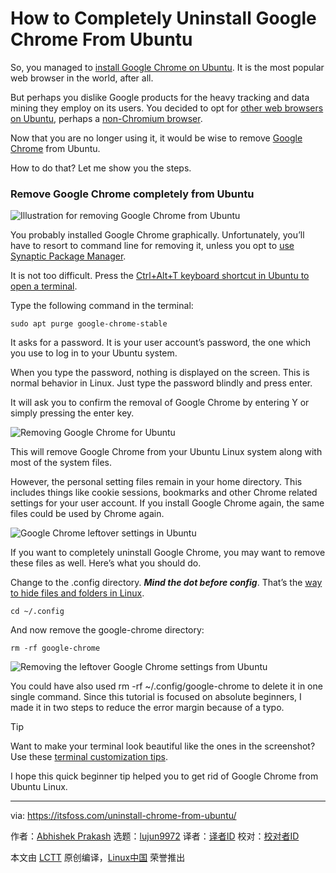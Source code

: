 [#]: subject: "How to Completely Uninstall Google Chrome From Ubuntu"
[#]: via: "https://itsfoss.com/uninstall-chrome-from-ubuntu/"
[#]: author: "Abhishek Prakash https://itsfoss.com/author/abhishek/"
[#]: collector: "lujun9972"
[#]: translator: "lkxed"
[#]: reviewer: " "
[#]: publisher: " "
[#]: url: " "

How to Completely Uninstall Google Chrome From Ubuntu
======

So, you managed to [install Google Chrome on Ubuntu][1]. It is the most popular web browser in the world, after all.

But perhaps you dislike Google products for the heavy tracking and data mining they employ on its users. You decided to opt for [other web browsers on Ubuntu][2], perhaps a [non-Chromium browser][3].

Now that you are no longer using it, it would be wise to remove [Google Chrome][4] from Ubuntu.

How to do that? Let me show you the steps.

### Remove Google Chrome completely from Ubuntu

![Illustration for removing Google Chrome from Ubuntu][5]

You probably installed Google Chrome graphically. Unfortunately, you’ll have to resort to command line for removing it, unless you opt to [use Synaptic Package Manager][6].

It is not too difficult. Press the [Ctrl+Alt+T keyboard shortcut in Ubuntu to open a terminal][7].

Type the following command in the terminal:

```
sudo apt purge google-chrome-stable
```

It asks for a password. It is your user account’s password, the one which you use to log in to your Ubuntu system.

When you type the password, nothing is displayed on the screen. This is normal behavior in Linux. Just type the password blindly and press enter.

It will ask you to confirm the removal of Google Chrome by entering Y or simply pressing the enter key.

![Removing Google Chrome for Ubuntu][8]

This will remove Google Chrome from your Ubuntu Linux system along with most of the system files.

However, the personal setting files remain in your home directory. This includes things like cookie sessions, bookmarks and other Chrome related settings for your user account. If you install Google Chrome again, the same files could be used by Chrome again.

![Google Chrome leftover settings in Ubuntu][9]

If you want to completely uninstall Google Chrome, you may want to remove these files as well. Here’s what you should do.

Change to the .config directory. _**Mind the dot before config**_. That’s the [way to hide files and folders in Linux][10].

```
cd ~/.config
```

And now remove the google-chrome directory:

```
rm -rf google-chrome
```

![Removing the leftover Google Chrome settings from Ubuntu][11]

You could have also used rm -rf ~/.config/google-chrome to delete it in one single command. Since this tutorial is focused on absolute beginners, I made it in two steps to reduce the error margin because of a typo.

Tip

Want to make your terminal look beautiful like the ones in the screenshot? Use these [terminal customization tips][12].

I hope this quick beginner tip helped you to get rid of Google Chrome from Ubuntu Linux.

--------------------------------------------------------------------------------

via: https://itsfoss.com/uninstall-chrome-from-ubuntu/

作者：[Abhishek Prakash][a]
选题：[lujun9972][b]
译者：[译者ID](https://github.com/译者ID)
校对：[校对者ID](https://github.com/校对者ID)

本文由 [LCTT](https://github.com/LCTT/TranslateProject) 原创编译，[Linux中国](https://linux.cn/) 荣誉推出

[a]: https://itsfoss.com/author/abhishek/
[b]: https://github.com/lujun9972
[1]: https://itsfoss.com/install-chrome-ubuntu/
[2]: https://itsfoss.com/best-browsers-ubuntu-linux/
[3]: https://itsfoss.com/open-source-browsers-linux/
[4]: https://www.google.com/chrome/index.html
[5]: https://i2.wp.com/itsfoss.com/wp-content/uploads/2021/09/removing-google-chrome-ubuntu.png?resize=800%2C450&ssl=1
[6]: https://itsfoss.com/synaptic-package-manager/
[7]: https://itsfoss.com/open-terminal-ubuntu/
[8]: https://itsfoss.com/wp-content/uploads/2021/09/remove-google-chrome-ubuntu.webp
[9]: https://i2.wp.com/itsfoss.com/wp-content/uploads/2021/09/google-chrome-ubuntu-leftover-settings.png?resize=800%2C518&ssl=1
[10]: https://itsfoss.com/hide-folders-and-show-hidden-files-in-ubuntu-beginner-trick/
[11]: https://i2.wp.com/itsfoss.com/wp-content/uploads/2021/09/remove-google-chrome-leftover-settings-from-Ubuntu.png?resize=800%2C277&ssl=1
[12]: https://itsfoss.com/customize-linux-terminal/

